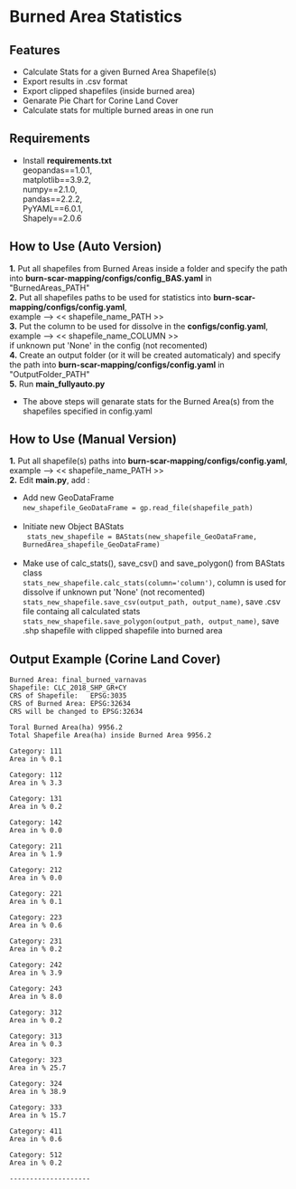 # Burned Area Statistics

## Features
- Calculate Stats for a given Burned Area Shapefile(s)
- Export results in .csv format
- Export clipped shapefiles (inside burned area)
- Genarate Pie Chart for Corine Land Cover
- Calculate stats for multiple burned areas in one run

## Requirements
- Install **requirements.txt** <br />
geopandas==1.0.1,<br />
matplotlib==3.9.2,<br />
numpy==2.1.0, <br />
pandas==2.2.2, <br />
PyYAML==6.0.1,  <br />
Shapely==2.0.6 <br />


## How to Use (Auto Version)
**1.** Put all shapefiles from Burned Areas inside a folder and specify the path into **burn-scar-mapping/configs/config_BAS.yaml** in "BurnedAreas_PATH" <br />
**2.** Put all shapefiles paths to be used for statistics into **burn-scar-mapping/configs/config.yaml**,<br />
example --> << shapefile_name_PATH >> <br />
**3.** Put the column to be used for dissolve in the **configs/config.yaml**,<br />
example --> << shapefile_name_COLUMN >> <br />
if unknown put 'None' in the config (not recomented) <br />
**4.** Create an output folder (or it will be created automaticaly) and specify the path into **burn-scar-mapping/configs/config.yaml** in "OutputFolder_PATH" <br />
**5.** Run **main_fullyauto.py** <br />
- The above steps will genarate stats for the Burned Area(s) from the shapefiles specified in config.yaml

## How to Use (Manual Version)
**1.** Put all shapefile(s) paths into **burn-scar-mapping/configs/config.yaml**, example --> << shapefile_name_PATH >> <br />
**2.** Edit **main.py**, add : <br />
- Add new GeoDataFrame <br />
```new_shapefile_GeoDataFrame = gp.read_file(shapefile_path)``` <br /><br />
- Initiate new Object BAStats<br />
``` stats_new_shapefile = BAStats(new_shapefile_GeoDataFrame, BurnedArea_shapefile_GeoDataFrame)``` <br /><br />
- Make use of calc_stats(), save_csv() and save_polygon() from BAStats class <br />
```stats_new_shapefile.calc_stats(column='column')```, column is used for dissolve if unknown put 'None' (not recomented)
```stats_new_shapefile.save_csv(output_path, output_name)```, save .csv file containg all calculated stats
```stats_new_shapefile.save_polygon(output_path, output_name)```, save .shp shapefile with clipped shapefile into burned area

## Output Example (Corine Land Cover)
```
Burned Area: final_burned_varnavas
Shapefile: CLC_2018_SHP_GR+CY
CRS of Shapefile:   EPSG:3035
CRS of Burned Area: EPSG:32634
CRS will be changed to EPSG:32634

Toral Burned Area(ha) 9956.2
Total Shapefile Area(ha) inside Burned Area 9956.2 

Category: 111
Area in % 0.1

Category: 112
Area in % 3.3

Category: 131
Area in % 0.2

Category: 142
Area in % 0.0

Category: 211
Area in % 1.9

Category: 212
Area in % 0.0

Category: 221
Area in % 0.1

Category: 223
Area in % 0.6

Category: 231
Area in % 0.2

Category: 242
Area in % 3.9

Category: 243
Area in % 8.0

Category: 312
Area in % 0.2

Category: 313
Area in % 0.3

Category: 323
Area in % 25.7

Category: 324
Area in % 38.9

Category: 333
Area in % 15.7

Category: 411
Area in % 0.6

Category: 512
Area in % 0.2

--------------------
```


